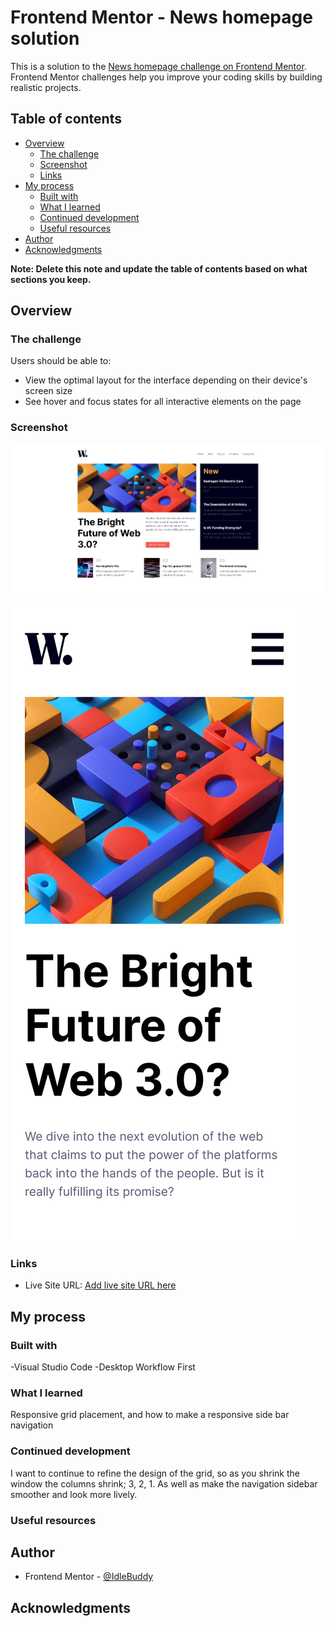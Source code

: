 # Frontend Mentor - News homepage solution

This is a solution to the [News homepage challenge on Frontend Mentor](https://www.frontendmentor.io/challenges/news-homepage-H6SWTa1MFl). Frontend Mentor challenges help you improve your coding skills by building realistic projects. 

## Table of contents

- [Overview](#overview)
  - [The challenge](#the-challenge)
  - [Screenshot](#screenshot)
  - [Links](#links)
- [My process](#my-process)
  - [Built with](#built-with)
  - [What I learned](#what-i-learned)
  - [Continued development](#continued-development)
  - [Useful resources](#useful-resources)
- [Author](#author)
- [Acknowledgments](#acknowledgments)

**Note: Delete this note and update the table of contents based on what sections you keep.**

## Overview

### The challenge

Users should be able to:

- View the optimal layout for the interface depending on their device's screen size
- See hover and focus states for all interactive elements on the page

### Screenshot

![](./screenshots/Screenshot%202023-03-13%20090518.png)
![](./screenshots/Screen%20Shot%202023-03-13%20at%2009.04.20.png)

### Links

- Live Site URL: [Add live site URL here](https://your-live-site-url.com)

## My process

### Built with

-Visual Studio Code
-Desktop Workflow First

### What I learned

Responsive grid placement, and how to make a responsive side bar navigation

### Continued development

I want to continue to refine the design of the grid, so as you shrink the window the columns shrink; 3, 2, 1. As well as make the navigation sidebar smoother and look more lively.

### Useful resources


## Author

- Frontend Mentor - [@IdleBuddy](https://www.frontendmentor.io/profile/IdleBuddy)

## Acknowledgments